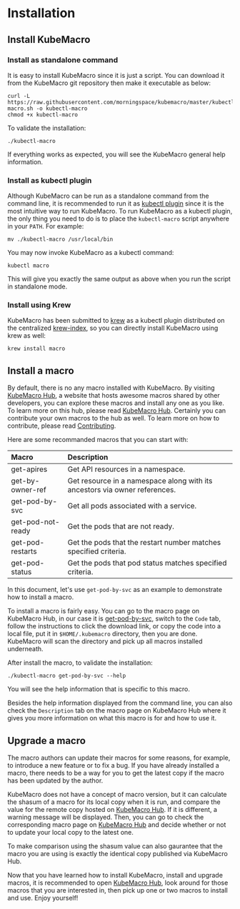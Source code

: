# Installation

## Install KubeMacro

### Install as standalone command

It is easy to install KubeMacro since it is just a script. You can download it from the KubeMacro git repository then make it executable as below:
```shell
curl -L https://raw.githubusercontent.com/morningspace/kubemacro/master/kubectl-macro.sh -o kubectl-macro
chmod +x kubectl-macro
```

To validate the installation:
```shell
./kubectl-macro
```

If everything works as expected, you will see the KubeMacro general help information.

### Install as kubectl plugin

Although KubeMacro can be run as a standalone command from the command line, it is recommended to run it as [kubectl plugin](https://kubernetes.io/docs/tasks/extend-kubectl/kubectl-plugins/) since it is the most intuitive way to run KubeMacro. To run KubeMacro as a kubectl plugin, the only thing you need to do is to place the `kubectl-macro` script anywhere in your `PATH`. For example:
```shell
mv ./kubectl-macro /usr/local/bin
```

You may now invoke KubeMacro as a kubectl command:
```shell
kubectl macro
```

This will give you exactly the same output as above when you run the script in standalone mode.

### Install using Krew

KubeMacro has been submitted to [krew](https://krew.sigs.k8s.io/) as a kubectl plugin distributed on the centralized [krew-index](https://krew.sigs.k8s.io/plugins/), so you can directly install KubeMacro using krew as well:
```shell
krew install macro
```

## Install a macro

By default, there is no any macro installed with KubeMacro. By visiting [KubeMacro Hub](https://morningspace.github.io/kubemacro-hub/), a website that hosts awesome macros shared by other developers, you can explore these macros and install any one as you like. To learn more on this hub, please read [KubeMacro Hub](kubeMacro-hub.md). Certainly you can contribute your own macros to the hub as well. To learn more on how to contribute, please read [Contributing](contributing.md).

Here are some recommanded macros that you can start with:

| Macro             | Description
|:------------------|:-----------------------------
| get-apires        | Get API resources in a namespace.
| get-by-owner-ref  | Get resource in a namespace along with its ancestors via owner references.
| get-pod-by-svc    | Get all pods associated with a service.
| get-pod-not-ready | Get the pods that are not ready.
| get-pod-restarts  | Get the pods that the restart number matches specified criteria.
| get-pod-status    | Get the pods that pod status matches specified criteria.

In this document, let's use `get-pod-by-svc` as an example to demonstrate how to install a macro.

To install a macro is fairly easy. You can go to the macro page on KubeMacro Hub, in our case it is [get-pod-by-svc](https://morningspace.github.io/kubemacro-hub/macros/#/docs/get-pod-by-svc), switch to the `Code` tab, follow the instructions to click the download link, or copy the code into a local file, put it in `$HOME/.kubemacro` directory, then you are done. KubeMacro will scan the directory and pick up all macros installed underneath.

After install the macro, to validate the installation:
```shell
./kubectl-macro get-pod-by-svc --help
```
You will see the help information that is specific to this macro.

Besides the help information displayed from the command line, you can also check the `Description` tab on the macro page on KubeMacro Hub where it gives you more information on what this macro is for and how to use it.

## Upgrade a macro

The macro authors can update their macros for some reasons, for example, to introduce a new feature or to fix a bug. If you have already installed a macro, there needs to be a way for you to get the latest copy if the macro has been updated by the author.

KubeMacro does not have a concept of macro version, but it can calculate the shasum of a macro for its local copy when it is run, and compare the value for the remote copy hosted on [KubeMacro Hub](https://morningspace.github.io/kubemacro-hub/). If it is different, a warning message will be displayed. Then, you can go to check the corresponding macro page on [KubeMacro Hub](https://morningspace.github.io/kubemacro-hub/) and decide whether or not to update your local copy to the latest one.

To make comparison using the shasum value can also gaurantee that the macro you are using is exactly the identical copy published via KubeMacro Hub.

Now that you have learned how to install KubeMacro, install and upgrade macros, it is recommended to open [KubeMacro Hub](https://morningspace.github.io/kubemacro-hub/), look around for those macros that you are interested in, then pick up one or two macros to install and use. Enjoy yourself!